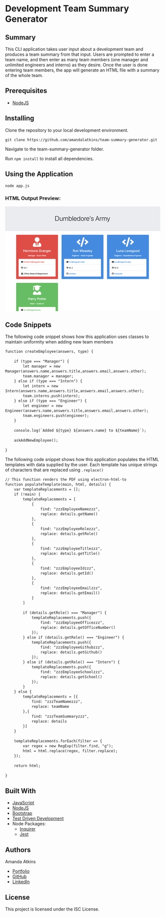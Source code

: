 # Development Team Summary Generator

## Summary
This CLI application takes user input about a development team and produces a team summary from that input. Users are prompted to enter a team name, and then enter as many team members (one manager and unlimited engineers and interns) as they desire. Once the user is done entering team members, the app will generate an HTML file with a summary of the whole team.

## Prerequisites
* [NodeJS](https://nodejs.org/)

## Installing

Clone the repository to your local development environment.

```
git clone https://github.com/amandalatkins/team-summary-generator.git
```

Navigate to the team-summary-generator folder.

Run `npm install` to install all dependencies.

## Using the Application

```
node app.js
```

### HTML Output Preview:
![HTML Output Preview](output/screenshot.png)

## Code Snippets

The following code snippet shows how this application uses classes to maintain uniformity when adding new team members

```
function createEmployee(answers, type) {

    if (type === "Manager") {
        let manager = new Manager(answers.name,answers.title,answers.email,answers.other);
        team.manager = manager;
    } else if (type === "Intern") {
        let intern = new Intern(answers.name,answers.title,answers.email,answers.other);
        team.interns.push(intern);
    } else if (type === "Engineer") {
        let engineer = new Engineer(answers.name,answers.title,answers.email,answers.other);
        team.engineers.push(engineer);
    }

    console.log(`Added ${type} ${answers.name} to ${teamName}`);

    askAddNewEmployee();
    
}
```

The following code snippet shows how this application populates the HTML templates with data supplied by the user. Each template has unique strings of characters that are replaced using `.replace()`

```
// This function renders the PDF using electron-html-to
function populateTemplate(main, html, details) {
    var templateReplacements = [];
    if (!main) {
        templateReplacements = [
            {
                find: "zzzEmployeeNamezzz",
                replace: details.getName()
            },
            {
                find: "zzzEmployeeRolezzz",
                replace: details.getRole()
            },
            {
                find: "zzzEmployeeTitlezzz",
                replace: details.getTitle()
            },
            {
                find: "zzzEmployeeIdzzz",
                replace: details.getId()
            },
            {
                find: "zzzEmployeeEmailzzz",
                replace: details.getEmail()
            }
        ]

        if (details.getRole() === "Manager") {
            templateReplacements.push({
                find: "zzzEmployeeOfficezzz",
                replace: details.getOfficeNumber()
            });
        } else if (details.getRole() === "Engineer") {
            templateReplacements.push({
                find: "zzzEmployeeGithubzzz",
                replace: details.getGithub()
            });
        } else if (details.getRole() === "Intern") {
            templateReplacements.push({
                find: "zzzEmployeeSchoolzzz",
                replace: details.getSchool()
            });
        }
    } else {
        templateReplacements = [{
            find: "zzzTeamNamezzz",
            replace: teamName
        },{
            find: "zzzTeamSummaryzzz",
            replace: details
        }]
    }

    templateReplacements.forEach(filter => {
        var regex = new RegExp(filter.find, "g");
        html = html.replace(regex, filter.replace);
    });

    return html;

}
```

## Built With
* [JavaScript](https://developer.mozilla.org/en-US/docs/Web/JavaScript)
* [NodeJS](https://nodejs.org)
* [Bootstrap](https://getbootstrap.com)
* [Test Driven Development](https://www.freecodecamp.org/news/test-driven-development-what-it-is-and-what-it-is-not-41fa6bca02a2/)
* Node Packages:
    * [Inquirer](https://www.npmjs.com/package/inquirer)
    * [Jest](https://www.npmjs.com/package/jest)

## Authors
Amanda Atkins
* [Portfolio](https://digitalrainstorm.com/)
* [GitHub](https://github.com/amandalatkins)
* [LinkedIn](https://www.linkedin.com/in/amandalatkins)

## License
This project is licensed under the ISC License.